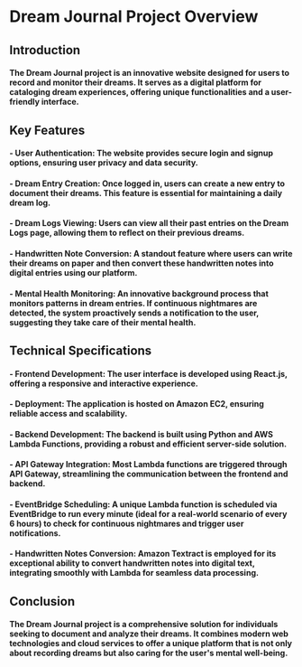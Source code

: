 # Dream Journal Project Overview
## Introduction
#### The Dream Journal project is an innovative website designed for users to record and monitor their dreams. It serves as a digital platform for cataloging dream experiences, offering unique functionalities and a user-friendly interface.

## Key Features
#### - User Authentication: The website provides secure login and signup options, ensuring user privacy and data security.
#### - Dream Entry Creation: Once logged in, users can create a new entry to document their dreams. This feature is essential for maintaining a daily dream log.
#### - Dream Logs Viewing: Users can view all their past entries on the Dream Logs page, allowing them to reflect on their previous dreams.
#### - Handwritten Note Conversion: A standout feature where users can write their dreams on paper and then convert these handwritten notes into digital entries using our platform.
#### - Mental Health Monitoring: An innovative background process that monitors patterns in dream entries. If continuous nightmares are detected, the system proactively sends a notification to the user, suggesting they take care of their mental health.

## Technical Specifications
#### - Frontend Development: The user interface is developed using React.js, offering a responsive and interactive experience.
#### - Deployment: The application is hosted on Amazon EC2, ensuring reliable access and scalability.
#### - Backend Development: The backend is built using Python and AWS Lambda Functions, providing a robust and efficient server-side solution.
#### - API Gateway Integration: Most Lambda functions are triggered through API Gateway, streamlining the communication between the frontend and backend.
#### - EventBridge Scheduling: A unique Lambda function is scheduled via EventBridge to run every minute (ideal for a real-world scenario of every 6 hours) to check for continuous nightmares and trigger user notifications.
#### - Handwritten Notes Conversion: Amazon Textract is employed for its exceptional ability to convert handwritten notes into digital text, integrating smoothly with Lambda for seamless data processing.
## Conclusion
#### The Dream Journal project is a comprehensive solution for individuals seeking to document and analyze their dreams. It combines modern web technologies and cloud services to offer a unique platform that is not only about recording dreams but also caring for the user's mental well-being.